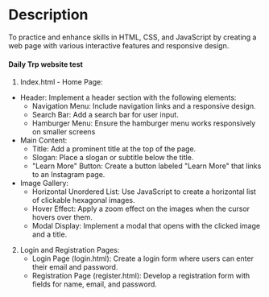 # Description
To practice and enhance skills in HTML, CSS, and JavaScript by creating a web page with various interactive features and responsive design.

#### Daily Trp website test

1. Index.html - Home Page:
  - Header: Implement a header section with the following elements:
      - Navigation Menu: Include navigation links and a responsive design.
      - Search Bar: Add a search bar for user input.
      - Hamburger Menu: Ensure the hamburger menu works responsively on smaller screens
  - Main Content:
      - Title: Add a prominent title at the top of the page.
      - Slogan: Place a slogan or subtitle below the title.
      -  "Learn More" Button: Create a button labeled "Learn More" that links to an Instagram page.
  - Image Gallery:
      - Horizontal Unordered List: Use JavaScript to create a horizontal list of clickable hexagonal images.
      - Hover Effect: Apply a zoom effect on the images when the cursor hovers over them.
      - Modal Display: Implement a modal that opens with the clicked image and a title.
2. Login and Registration Pages:
      - Login Page (login.html): Create a login form where users can enter their email and password.
      - Registration Page (register.html): Develop a registration form with fields for name, email, and password.





